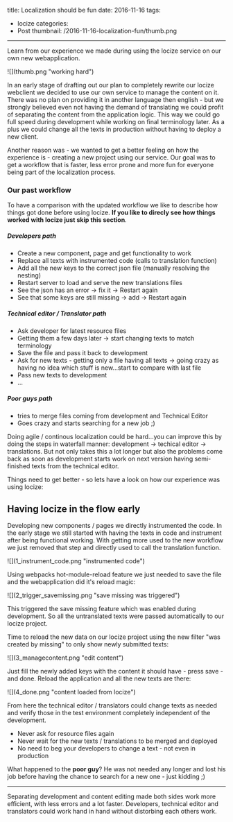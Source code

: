 title: Localization should be fun
date: 2016-11-16
tags:
  - locize
categories:
  - Post
thumbnail: /2016-11-16-localization-fun/thumb.png
---

Learn from our experience we made during using the locize service on our own new webapplication.

<div class="img-100">
![](thumb.png "working hard")
</div>

In an early stage of drafting out our plan to completely rewrite our locize webclient we decided to use our own service to manage the content on it. There was no plan on providing it in another language then english - but we strongly believed even not having the demand of translating we could profit of separating the content from the application logic. This way we could go full speed during development while working on final terminology later. As a plus we could change all the texts in production without having to deploy a new client.

Another reason was - we wanted to get a better feeling on how the experience is - creating a new project using our service. Our goal was to get a workflow that is faster, less error prone and more fun for everyone being part of the localization process.

### Our past workflow

To have a comparison with the updated workflow we like to describe how things got done before using locize. **If you like to direcly see how things worked with locize just skip this section**.

##### Developers path

- Create a new component, page and get functionality to work
- Replace all texts with instrumented code (calls to translation function)
- Add all the new keys to the correct json file (manually resolving the nesting)
- Restart server to load and serve the new translations files
- See the json has an error -> fix it -> Restart again
- See that some keys are still missing -> add -> Restart again

##### Technical editor / Translator path

- Ask developer for latest resource files
- Getting them a few days later -> start changing texts to match terminology
- Save the file and pass it back to development
- Ask for new texts - getting only a file having all texts -> going crazy as having no idea which stuff is new...start to compare with last file
- Pass new texts to development
- ...

##### Poor guys path

- tries to merge files coming from development and Technical Editor
- Goes crazy and starts searching for a new job ;)


Doing agile / continous localization could be hard...you can improve this by doing the steps in waterfall manner: development -> techical editor -> translations. But not only takes this a lot longer but also the problems come back as soon as development starts work on next version having semi-finished texts from the technical editor.

Things need to get better - so lets have a look on how our experience was using locize:

## Having locize in the flow early

Developing new components / pages we directly instrumented the code. In the early stage we still started with having the texts in code and instrument after being functional working. With getting more used to the new workflow we just removed that step and directly used to call the translation function.

<div class="img-80">
![](1_instrument_code.png "instrumented code")
</div>

Using webpacks hot-module-reload feature we just needed to save the file and the webapplication did it's reload magic:

<div class="img-80">
![](2_trigger_savemissing.png "save missing was triggered")
</div>

This triggered the save missing feature which was enabled during development. So all the untranslated texts were passed automatically to our locize project.

Time to reload the new data on our locize project using the new filter "was created by missing" to only show newly submitted texts:

<div class="img-80">
![](3_managecontent.png "edit content")
</div>

Just fill the newly added keys with the content it should have - press save - and done. Reload the application and all the new texts are there:

<div class="img-80">
![](4_done.png "content loaded from locize")
</div>

From here the technical editor / translators could change texts as needed and verify those in the test environment completely independent of the development.

- Never ask for resource files again
- Never wait for the new texts / translations to be merged and deployed
- No need to beg your developers to change a text - not even in production

What happened to the **poor guy**? He was not needed any longer and lost his job before having the chance to search for a new one - just kidding ;)

-----

Separating development and content editing made both sides work more efficient, with less errors and a lot faster. Developers, technical editor and translators could work hand in hand without distorbing each others work.
